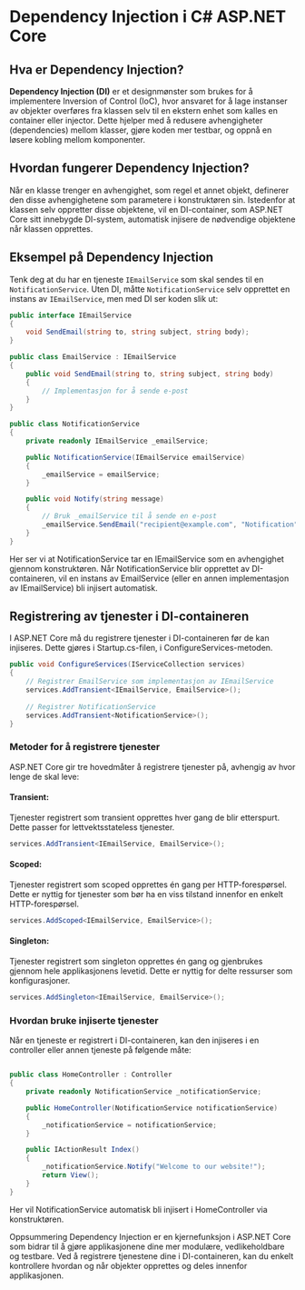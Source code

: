 # Dependency Injection i C# ASP.NET Core

## Hva er Dependency Injection?

**Dependency Injection (DI)** er et designmønster som brukes for å implementere Inversion of Control (IoC), hvor ansvaret for å lage instanser av objekter overføres fra klassen selv til en ekstern enhet som kalles en container eller injector. Dette hjelper med å redusere avhengigheter (dependencies) mellom klasser, gjøre koden mer testbar, og oppnå en løsere kobling mellom komponenter.

## Hvordan fungerer Dependency Injection?

Når en klasse trenger en avhengighet, som regel et annet objekt, definerer den disse avhengighetene som parametere i konstruktøren sin. Istedenfor at klassen selv oppretter disse objektene, vil en DI-container, som ASP.NET Core sitt innebygde DI-system, automatisk injisere de nødvendige objektene når klassen opprettes.

## Eksempel på Dependency Injection

Tenk deg at du har en tjeneste `IEmailService` som skal sendes til en `NotificationService`. Uten DI, måtte `NotificationService` selv opprettet en instans av `IEmailService`, men med DI ser koden slik ut:

```csharp
public interface IEmailService
{
    void SendEmail(string to, string subject, string body);
}

public class EmailService : IEmailService
{
    public void SendEmail(string to, string subject, string body)
    {
        // Implementasjon for å sende e-post
    }
}

public class NotificationService
{
    private readonly IEmailService _emailService;

    public NotificationService(IEmailService emailService)
    {
        _emailService = emailService;
    }

    public void Notify(string message)
    {
        // Bruk _emailService til å sende en e-post
        _emailService.SendEmail("recipient@example.com", "Notification", message);
    }
}
```
Her ser vi at NotificationService tar en IEmailService som en avhengighet gjennom konstruktøren. Når NotificationService blir opprettet av DI-containeren, vil en instans av EmailService (eller en annen implementasjon av IEmailService) bli injisert automatisk.

## Registrering av tjenester i DI-containeren
I ASP.NET Core må du registrere tjenester i DI-containeren før de kan injiseres. Dette gjøres i Startup.cs-filen, i ConfigureServices-metoden.

```csharp
public void ConfigureServices(IServiceCollection services)
{
    // Registrer EmailService som implementasjon av IEmailService
    services.AddTransient<IEmailService, EmailService>();
    
    // Registrer NotificationService
    services.AddTransient<NotificationService>();
}

```

### Metoder for å registrere tjenester
ASP.NET Core gir tre hovedmåter å registrere tjenester på, avhengig av hvor lenge de skal leve:

#### Transient: 
Tjenester registrert som transient opprettes hver gang de blir etterspurt. Dette passer for lettvektsstateless tjenester.
```csharp
services.AddTransient<IEmailService, EmailService>();
```
#### Scoped: 
Tjenester registrert som scoped opprettes én gang per HTTP-forespørsel. Dette er nyttig for tjenester som bør ha en viss tilstand innenfor en enkelt HTTP-forespørsel.

```csharp
services.AddScoped<IEmailService, EmailService>();
```
#### Singleton: 
Tjenester registrert som singleton opprettes én gang og gjenbrukes gjennom hele applikasjonens levetid. Dette er nyttig for delte ressurser som konfigurasjoner.

```csharp
services.AddSingleton<IEmailService, EmailService>();
```

### Hvordan bruke injiserte tjenester
Når en tjeneste er registrert i DI-containeren, kan den injiseres i en controller eller annen tjeneste på følgende måte:

```csharp

public class HomeController : Controller
{
    private readonly NotificationService _notificationService;

    public HomeController(NotificationService notificationService)
    {
        _notificationService = notificationService;
    }

    public IActionResult Index()
    {
        _notificationService.Notify("Welcome to our website!");
        return View();
    }
}
```
Her vil NotificationService automatisk bli injisert i HomeController via konstruktøren.

Oppsummering
Dependency Injection er en kjernefunksjon i ASP.NET Core som bidrar til å gjøre applikasjonene dine mer modulære, vedlikeholdbare og testbare. Ved å registrere tjenestene dine i DI-containeren, kan du enkelt kontrollere hvordan og når objekter opprettes og deles innenfor applikasjonen.